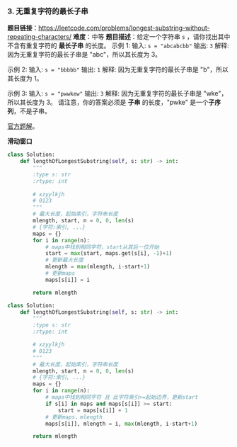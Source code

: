 ### 3. 无重复字符的最长子串

**题目链接**：<https://leetcode.com/problems/longest-substring-without-repeating-characters/>
**难度**：中等
**题目描述**：给定一个字符串 `s` ，请你找出其中不含有重复字符的 **最长子串** 的长度。
示例 1:
输入: `s = "abcabcbb"`
输出: `3`
解释: 因为无重复字符的最长子串是 "abc"，所以其长度为 3。

示例 2:
输入: `s = "bbbbb"`
输出: `1`
解释: 因为无重复字符的最长子串是 "b"，所以其长度为 1。

示例 3:
输入: `s = "pwwkew"`
输出: `3`
解释: 因为无重复字符的最长子串是 "wke"，所以其长度为 3。
请注意，你的答案必须是 **子串** 的长度，"pwke" 是一个**子序列**，不是子串。


[官方题解](https://leetcode-cn.com/problems/longest-substring-without-repeating-characters/solution/wu-zhong-fu-zi-fu-de-zui-chang-zi-chuan-by-leetcod/)。

**滑动窗口**
```python
class Solution:
    def lengthOfLongestSubstring(self, s: str) -> int:
        """
        :type s: str
        :rtype: int
        
        # xzyylkjh
        # 0123
        """
        # 最大长度，起始索引，字符串长度
        mlength, start, n = 0, 0, len(s)
        # {字符:索引, ...}
        maps = {}
        for i in range(n):
            # maps中找到相同字符，start从其后一位开始
            start = max(start, maps.get(s[i], -1)+1)
            # 更新最大长度
            mlength = max(mlength, i-start+1)
            # 更新maps
            maps[s[i]] = i

        return mlength
```
```python
class Solution:
    def lengthOfLongestSubstring(self, s: str) -> int:
        """
        :type s: str
        :rtype: int

        # xzyylkjh
        # 0123
        """
        # 最大长度，起始索引，字符串长度
        mlength, start, n = 0, 0, len(s)
        # {字符:索引, ...}
        maps = {}
        for i in range(n):
            # maps中找到相同字符 且 此字符索引>=起始边界，更新start
            if s[i] in maps and maps[s[i]] >= start:
                start = maps[s[i]] + 1
            # 更新maps，mlength
            maps[s[i]], mlength = i, max(mlength, i-start+1)

        return mlength
```


